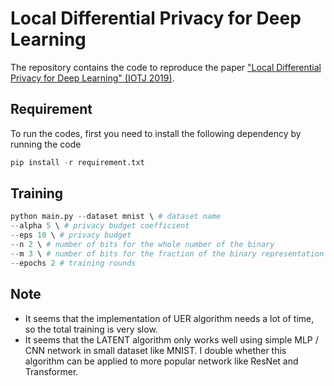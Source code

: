 # Local Differential Privacy for Deep Learning
The repository contains the code to reproduce the paper ["Local Differential Privacy for Deep Learning" (IOTJ 2019)](https://ieeexplore.ieee.org/document/8894030).

## Requirement
To run the codes, first you need to install the following dependency by running the code
```python
pip install -r requirement.txt
```

## Training
```python
python main.py --dataset mnist \ # dataset name
--alpha 5 \ # privacy budget coefficient
--eps 10 \ # privacy budget
--n 2 \ # number of bits for the whole number of the binary
--m 3 \ # number of bits for the fraction of the binary representation
--epochs 2 # training rounds
```

## Note
* It seems that the implementation of UER algorithm needs a lot of time, so the total training is very slow.
* It seems that the LATENT algorithm only works well using simple MLP / CNN network in small dataset like MNIST. I double 
 whether this algorithm can be applied to more popular network like ResNet and Transformer.